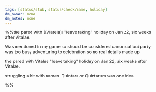 ```yaml
---
tags: [status/stub, status/check/name, holiday]
dm_owner: none
dm_notes: none
---
```


%%the pared with [[Viatela]]  "leave taking" holiday on Jan 22, six weeks after Vitalae.

Was mentioned in my game so should be considered canonical but party was too busy adventuring to celebration so no real details made up 


the pared with Vitalae "leave taking" holiday on Jan 22, six weeks after Vitalae.

struggling a bit with names. Quintara or Quintarum was one idea



%%